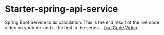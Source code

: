 # Starter-spring-api-service
Spring Boot Service to do calculation.
This is the end result of the live code video on youtube. and is the first in the series...
[Live Code Video](https://youtu.be/HwCmztHy3P0)

